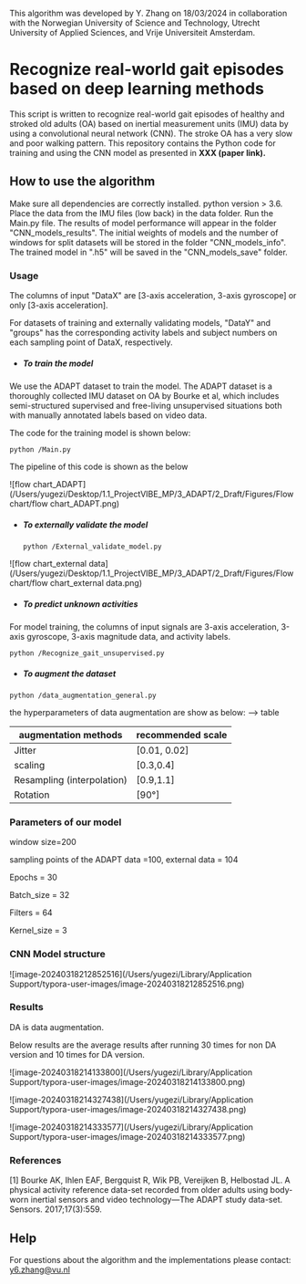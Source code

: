 This algorithm was developed by Y. Zhang on 18/03/2024 in collaboration with the Norwegian University of Science and Technology, Utrecht University of Applied Sciences, and Vrije Universiteit Amsterdam.

# Recognize real-world gait episodes based on deep learning methods

This script is written to recognize real-world gait episodes of healthy and stroked old adults (OA) based on inertial measurement units (IMU) data by using a convolutional neural network (CNN). The stroke OA has a very slow and poor walking pattern. This repository contains the Python code for training and using the  CNN model as presented in **XXX (paper link).**

## How to use the algorithm

Make sure all dependencies are correctly installed. python version > 3.6. Place the data from the IMU files (low back) in the data folder. Run the Main.py file. The results of model performance will appear in the folder "CNN_models_results". The initial weights of models and the number of windows for split datasets will be stored in the folder "CNN_models_info". The trained model in ".h5" will be saved in the "CNN_models_save" folder.

### Usage

The columns of input "DataX" are [3-axis acceleration, 3-axis gyroscope] or only [3-axis acceleration].

For datasets of training and externally validating models, "DataY" and "groups" has the corresponding activity labels and subject numbers on each sampling point of DataX, respectively.

- ##### To train the model

We use the ADAPT dataset to train the model. The ADAPT dataset is a thoroughly collected IMU dataset on OA by Bourke et al, which includes semi-structured supervised and free-living unsupervised situations both with manually annotated labels based on video data.  

The code for the training model is shown below:

```
python /Main.py 
```

The pipeline of this code is shown as the below

![flow chart_ADAPT](/Users/yugezi/Desktop/1.1_ProjectVIBE_MP/3_ADAPT/2_Draft/Figures/Flow chart/flow chart_ADAPT.png)



- ##### To externally validate the model

  ```
  python /External_validate_model.py
  ```

![flow chart_external data](/Users/yugezi/Desktop/1.1_ProjectVIBE_MP/3_ADAPT/2_Draft/Figures/Flow chart/flow chart_external data.png)

- ##### To predict unknown activities

For model training, the columns of input signals are 3-axis acceleration, 3-axis gyroscope, 3-axis magnitude data, and activity labels.

```
python /Recognize_gait_unsupervised.py
```

- ##### To augment the dataset

```
python /data_augmentation_general.py
```

the hyperparameters of data augmentation are show as below: --> table

| augmentation methods       | recommended scale |
| -------------------------- | ----------------- |
| Jitter                     | [0.01, 0.02]      |
| scaling                    | [0.3,0.4]         |
| Resampling (interpolation) | [0.9,1.1]         |
| Rotation                   | [90°]             |



### Parameters of our model

window size=200 

sampling points of the ADAPT data =100, external data = 104

Epochs = 30

Batch_size = 32

Filters = 64 

Kernel_size = 3



### CNN Model structure

![image-20240318212852516](/Users/yugezi/Library/Application Support/typora-user-images/image-20240318212852516.png)

### Results

DA is data augmentation.

Below results are the average results after running 30 times for non DA version and 10 times for DA version.

![image-20240318214133800](/Users/yugezi/Library/Application Support/typora-user-images/image-20240318214133800.png)



![image-20240318214327438](/Users/yugezi/Library/Application Support/typora-user-images/image-20240318214327438.png)

![image-20240318214333577](/Users/yugezi/Library/Application Support/typora-user-images/image-20240318214333577.png)



### References

[1] Bourke AK, Ihlen EAF, Bergquist R, Wik PB, Vereijken B, Helbostad JL. A physical activity reference data-set recorded from older adults using body-worn inertial sensors and video technology—The ADAPT study data-set. Sensors. 2017;17(3):559.



## Help

For questions about the algorithm and the implementations please contact: [y6.zhang@vu.nl](mailto:y6.zhang@vu.nl)